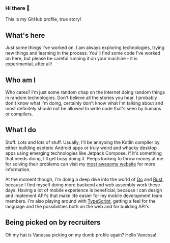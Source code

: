 ### Hi there 👋
This is my GitHub profile, true story!

## What's here
Just some things I've worked on.  I am always exploring technologies, trying new things and learning in the process.  You'll find some code I've worked on here, but please be careful running it on your machine - it is experimental, after all!

## Who am I
Who cares? I'm just some random chap on the internet doing random things in random technologies.  Don't believe all the stories you hear. I probably don't know what I'm doing, certainly don't know what I'm talking about and most definitely should not be allowed to write code that's seen by humans or compilers.

## What I do
Stuff. Lots and lots of stuff.  Usually, I'll be annyoing the Kotlin compiler by either building esoteric Android apps or truly weird and whacky desktop apps using emerging technologies like Jetpack Compose.  If it's something that needs doing, I'll get busy doing it.  Peeps looking to throw money at me for solving their problems can visit my [most awesome website](https://www.nofuss.co.za/) for more information.

At the moment though, I'm doing a deep dive into the world of [Go](https://go.dev/) and [Rust](https://www.rust-lang.org/), because I find myself doing more backend and web assembly work these days.  Having a lot of mobile experience is beneficial, because I can design and implement API's that make life easier for my mobile development team members.  I'm also playing around with [TypeScript](https://www.nofuss.co.za/blog/typescript_canvas/), getting a feel for the language and the possibilities both on the web and for building API's.

## Being picked on by recruiters
Oh my hat is Vanessa picking on my dumb profile again? Hello Vanessa!
